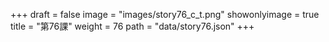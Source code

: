 +++
draft = false 
image = "images/story76_c_t.png" 
showonlyimage = true 
title = "第76課" 
weight = 76 
path = "data/story76.json" 
+++
